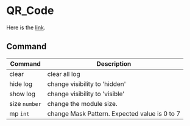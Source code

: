 # QR_Code

Here is the [link](https://ktechi.github.io/QR_Code/).

<!-- ## Sample
<img src="image/1.png" style="width:20rem;"/> <img src="image/2.png" style="width:20rem;"/> -->

## Command
| Command | Description |
|---------|-------------|
| clear | clear all log |
| hide log | change visibility to 'hidden' |
| show log | change visibility to 'visible' |
| size  `number` | change the module size. |
| mp `int` | change Mask Pattern. Expected value is 0 to 7 |
